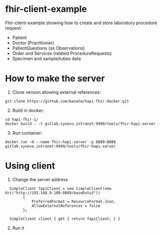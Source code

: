 # fhir-client-example
Fhir-client-example showing how to create and store laboratory procedure request:
- Patient
- Doctor (Practitioner)
- PatientQuestions (as Observations)
- Order and Services (related ProcedureRequests)
- Specimen and sample/tubes data

# How to make the server

1. Clone version allowing external references: 
```
git clone https://github.com/banatm/hapi-fhir-docker.git
```
2. Build in docker: 
```
cd hapi-fhir-1/
docker build . -t gitlab.synevo.intranet:9999/tools/fhir-hapi-server 
```
3. Run container: 
```
docker run -d --name fhir-hapi-server -p 8889:8080 gitlab.synevo.intranet:9999/tools/fhir-hapi-server
```
# Using client
1. Change the server address
```
  SimpleClient fapiClient = new SimpleClient(new Uri("http://192.168.9.109:8889/baseDstu3"))
        {
            PreferredFormat = ResourceFormat.Json,
            AllowExternalReferences = false
        };      
        
  SimpleClient client { get { return fapiClient; } }
```
2. Run it
